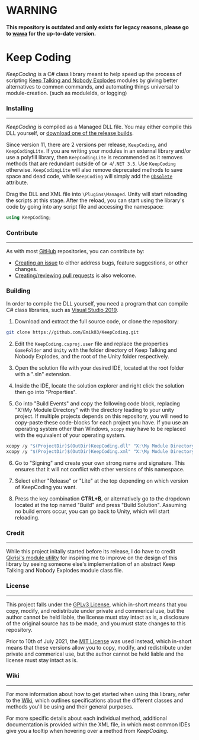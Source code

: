 # WARNING

#### This repository is outdated and only exists for legacy reasons, please go to [wawa](https://github.com/Emik03/wawa) for the up-to-date version.

# Keep Coding

*KeepCoding* is a C# class library meant to help speed up the process of scripting [Keep Talking and Nobody Explodes](https://keeptalkinggame.com/) modules by giving better alternatives to common commands, and automating things universal to module-creation. (such as moduleIds, or logging)

### Installing
---

*KeepCoding* is compiled as a Managed DLL file. You may either compile this DLL yourself, or [download one of the release builds](https://github.com/Emik03/KeepCodingAndNobodyExplodes/releases).

Since version 11, there are 2 versions per release, `KeepCoding`, and `KeepCodingLite`. If you are writing your modules in an external library and/or use a polyfill library, then `KeepCodingLite` is recommended as it removes methods that are redundant outside of `C# 4`/`.NET 3.5`. Use `KeepCoding` otherwise. `KeepCodingLite` will also remove deprecated methods to save space and dead code, while `KeepCoding` will simply add the [`Obsolete`](https://docs.microsoft.com/en-us/dotnet/api/system.obsoleteattribute?view=net-5.0) attribute.

Drag the DLL and XML file into `\Plugins\Managed`. Unity will start reloading the scripts at this stage. After the reload, you can start using the library's code by going into any script file and accessing the namespace:

```cs
using KeepCoding;
```

### Contribute
---

As with most [GitHub](https://github.com/) repositories, you can contribute by:
* [Creating an issue](https://github.com/Emik03/KeepCoding/issues) to either address bugs, feature suggestions, or other changes.
* [Creating/reviewing pull requests](https://github.com/Emik03/KeepCoding/pulls) is also welcome.

### Building

In order to compile the DLL yourself, you need a program that can compile C# class libraries, such as [Visual Studio 2019](https://visualstudio.microsoft.com/).

1. Download and extract the full source code, or clone the repository:

```bash
git clone https://github.com/Emik03/KeepCoding.git
```

2. Edit the `KeepCoding.csproj.user` file and replace the properties `GameFolder` and `Unity` with the folder directory of Keep Talking and Nobody Explodes, and the root of the Unity folder respectively.

3. Open the solution file with your desired IDE, located at the root folder with a ".sln" extension.

4. Inside the IDE, locate the solution explorer and right click the solution then go into "Properties".

5. Go into "Build Events" and copy the following code block, replacing "X:\My Module Directory\" with the directory leading to your unity project. If multiple projects depends on this repository, you will need to copy-paste these code-blocks for each project you have. If you use an operating system other than Windows, `xcopy` may have to be replaced with the equivalent of your operating system.

```cs
xcopy /y "$(ProjectDir)$(OutDir)KeepCoding.dll" "X:\My Module Directory\Assets\Plugins\Managed"
xcopy /y "$(ProjectDir)$(OutDir)KeepCoding.xml" "X:\My Module Directory\Assets\Plugins\Managed"
```

6. Go to "Signing" and create your own strong name and signature. This ensures that it will not conflict with other versions of this namespace.

7. Select either "Release" or "Lite" at the top depending on which version of KeepCoding you want.

8. Press the key combination **CTRL+B**, or alternatively go to the dropdown located at the top named "Build" and press "Build Solution". Assuming no build errors occur, you can go back to Unity, which will start reloading.

### Credit
---

While this project initally started before its release, I do have to credit [Qkrisi's module utility](https://github.com/Qkrisi/ktane-module-utils) for inspiring me to improve on the design of this library by seeing someone else's implementation of an abstract Keep Talking and Nobody Explodes module class file.

### License
---

This project falls under the [GPLv3 License](https://github.com/Emik03/KeepCoding/blob/main/LICENSE.md), which in-short means that you copy, modify, and redistribute under private and commerical use, but the author cannot be held liable, the license must stay intact as is, a disclosure of the original source has to be made, and you must state changes to this repository.

Prior to 10th of July 2021, the [MIT License](https://github.com/Emik03/KeepCoding/blob/48bdd7f7f276029ff1fa16f93c305c9ef6d5e9d1/LICENSE.md) was used instead, which in-short means that these versions allow you to copy, modify, and redistribute under private and commerical use, but the author cannot be held liable and the license must stay intact as is.

### Wiki
---

For more information about how to get started when using this library, refer to the [Wiki](https://github.com/Emik03/KeepCoding/wiki), which outlines specifications about the different classes and methods you'll be using and their general purposes.

For more specific details about each individual method, additional documentation is provided within the XML file, in which most common IDEs give you a tooltip when hovering over a method from *KeepCoding*.
